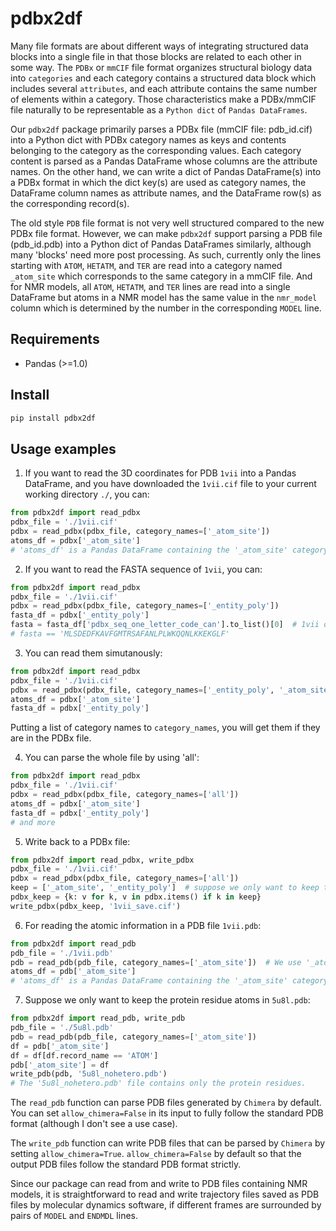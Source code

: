 # pdbx2df

Many file formats are about different ways of integrating structured data blocks into a single file in that those blocks are related to each other in some way. The `PDBx` or `mmCIF` file format organizes structural biology data into `categories` and each category contains a structured data block which includes several `attributes`, and each attribute contains the same number of elements within a category. Those characteristics make a PDBx/mmCIF file naturally to be representable as a `Python dict` of `Pandas DataFrames`.

Our `pdbx2df` package primarily parses a PDBx file (mmCIF file: pdb_id.cif) into a Python dict with PDBx category names as keys and contents belonging to the category as the corresponding values. Each category content is parsed as a Pandas DataFrame whose columns are the attribute names. On the other hand, we can write a dict of Pandas DataFrame(s) into a PDBx format in which the dict key(s) are used as category names, the DataFrame column names as attribute names, and the DataFrame row(s) as the corresponding record(s).

The old style `PDB` file format is not very well structured compared to the new PDBx file format. However, we can make `pdbx2df` support parsing a PDB file (pdb_id.pdb) into a Python dict of Pandas DataFrames similarly, although many 'blocks' need more post processing. As such, currently only the lines starting with `ATOM`, `HETATM`, and `TER` are read into a category named `_atom_site` which corresponds to the same category in a mmCIF file. And for NMR models, all `ATOM`, `HETATM`, and `TER` lines are read into a single DataFrame but atoms in a NMR model has the same value in the `nmr_model` column which is determined by the number in the corresponding `MODEL` line.

## Requirements

- Pandas (>=1.0)

## Install

```bash
pip install pdbx2df
```

## Usage examples

1. If you want to read the 3D coordinates for PDB `1vii` into a Pandas DataFrame, and you have downloaded the `1vii.cif` file to your current working directory `./`, you can:

```python
from pdbx2df import read_pdbx
pdbx_file = './1vii.cif'
pdbx = read_pdbx(pdbx_file, category_names=['_atom_site'])
atoms_df = pdbx['_atom_site']
# 'atoms_df' is a Pandas DataFrame containing the '_atom_site' category which has the detailed 3D coordinates for each atom.
```

2. If you want to read the FASTA sequence of `1vii`, you can:

```python
from pdbx2df import read_pdbx
pdbx_file = './1vii.cif'
pdbx = read_pdbx(pdbx_file, category_names=['_entity_poly'])
fasta_df = pdbx['_entity_poly']
fasta = fasta_df['pdbx_seq_one_letter_code_can'].to_list()[0]  # 1vii only has one sequence
# fasta == 'MLSDEDFKAVFGMTRSAFANLPLWKQQNLKKEKGLF'
```

3. You can read them simutanously:

```python
from pdbx2df import read_pdbx
pdbx_file = './1vii.cif'
pdbx = read_pdbx(pdbx_file, category_names=['_entity_poly', '_atom_site'])
atoms_df = pdbx['_atom_site']
fasta_df = pdbx['_entity_poly']
```

Putting a list of category names to `category_names`, you will get them if they are in the PDBx file.

4. You can parse the whole file by using 'all':

```python
from pdbx2df import read_pdbx
pdbx_file = './1vii.cif'
pdbx = read_pdbx(pdbx_file, category_names=['all'])
atoms_df = pdbx['_atom_site']
fasta_df = pdbx['_entity_poly']
# and more
```

5. Write back to a PDBx file:

```python
from pdbx2df import read_pdbx, write_pdbx
pdbx_file = './1vii.cif'
pdbx = read_pdbx(pdbx_file, category_names=['all'])
keep = ['_atom_site', '_entity_poly']  # suppose we only want to keep the FASTA sequence and 3D coordinates.
pdbx_keep = {k: v for k, v in pdbx.items() if k in keep}
write_pdbx(pdbx_keep, '1vii_save.cif')
```

6. For reading the atomic information in a PDB file `1vii.pdb`:

```python
from pdbx2df import read_pdb
pdb_file = './1vii.pdb'
pdb = read_pdb(pdb_file, category_names=['_atom_site'])  # We use '_atom_site' here to mirror the mmCIF format and it is the default
atoms_df = pdb['_atom_site']
# 'atoms_df' is a Pandas DataFrame containing the '_atom_site' category which has the detailed 3D coordinates for each atom.
```

7. Suppose we only want to keep the protein residue atoms in `5u8l.pdb`:

```python
from pdbx2df import read_pdb, write_pdb
pdb_file = './5u8l.pdb'
pdb = read_pdb(pdb_file, category_names=['_atom_site'])
df = pdb['_atom_site']
df = df[df.record_name == 'ATOM']
pdb['_atom_site'] = df
write_pdb(pdb, '5u8l_nohetero.pdb')
# The '5u8l_nohetero.pdb' file contains only the protein residues.
```

The `read_pdb` function can parse PDB files generated by `Chimera` by default. You can set `allow_chimera=False` in its input to fully follow the standard PDB format (although I don't see a use case).

The `write_pdb` function can write PDB files that can be parsed by `Chimera` by setting `allow_chimera=True`. `allow_chimera=False` by default so that the output PDB files follow the standard PDB format strictly.

Since our package can read from and write to PDB files containing NMR models, it is straightforward to read and write trajectory files saved as PDB files by molecular dynamics software, if different frames are surrounded by pairs of `MODEL` and `ENDMDL` lines.
